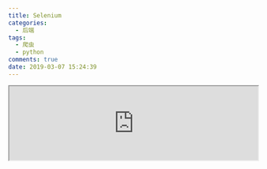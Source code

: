 ```yaml
---
title: Selenium
categories:
  - 后端
tags:
  - 爬虫
  - python
comments: true
date: 2019-03-07 15:24:39
---
```


<iframe src="https://nbviewer.jupyter.org/github/aikeProject/Python3NoteBooks/blob/master/selenium.ipynb" width="100%" height="auto"></iframe>